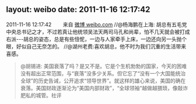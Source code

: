 layout: weibo
date: 2011-11-16 12:17:42
---
2011-11-16 12:17:42  &nbsp;&nbsp;&nbsp;&nbsp;&nbsp;&nbsp; 来自 <a href="http://weibo.com/" rel="nofollow">微博 weibo.com</a>
//@杨海鹏在上海: 胡总有五毛党中央总书记之才，不过若真让他统领吴法天两司马孔和尚辈，怕不几天就会被打成右派---胡总的姿态，总是有些忸怩，一边与人家牵手上床，一边还向另一头抛个眼，好似自己无奈怎的。 //@湖州老费:喜欢胡总，他不时为我们沉重的生活带来喜感。
>  @胡锡进: 美国衰落了吗？是又不是。它是个生机勃勃的国家，今天的困难没有超出正常范围，与“衰落”没多少关系。但它忘了“没有一个大国能统治全球”的历史告诫，公开追求“领导世界”。就这样的雄心来说，美国的确在衰落。美国财政逐渐沦为“美国内部财政”，“全球领袖“越做越猥琐，像敲诈肥私的城管。社评 ​​​
